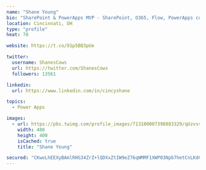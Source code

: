 ```yaml
---
name: "Shane Young"
bio: "SharePoint & PowerApps MVP - SharePoint, O365, Flow, PowerApps consulting? @PowerApps911 | Pure Snark? You found it."
location: Cincinnati, OH
type: "profile"
heat: 78

website: https://t.co/91p5BQ3pUe

twitter:
  username: ShanesCows
  url: https://twitter.com/ShanesCows
  followers: 13561

linkedin:
  url: https://www.linkedin.com/in/cincyshane

topics:
  - Power Apps

images:
  - url: https://pbs.twimg.com/profile_images/713100007398883329/qUzvsvQ3_400x400.jpg
    width: 400
    height: 400
    isCached: true
    title: "Shane Young"

secured: "CKwoLhEEXyBAmlRHG34ZrZ+lQDXxZtIW9eZ76qWMMF1XWP03Npb7hetCnLKdGVw3BN+Mm9G11PkNedPFoa9BrC7FF+oauiNGWU6d4xgsbz0+g9gelaPcG/oYDeUY+U553pm2D0gsavzRla8TDRTTP+f7qvhZspKp0vR22cIYXSnyQqYEQMIZHkLMgXiKm5j6bkv8vhof8XOum92tPE1Y/t8euI5tPNlXPwKfxDmijfFzm+u07Gs6zMhbvBf7uSTZSIktJ6iLcUs3aHMjNPfC5P90rrB6KySoMHXDm3syEnYcTq1LwHRy+jydgZga1RtnFVayx3XVC7Ov7uCw5ssr1OMTEYIz0Sr21vrxIHEUS+Gdjmh56XIrvpnMDsDphElHzK4Al/VggfAepSkKyX401Wpg2SG06adTgDPeZH5wu/A=;rIrbEGW6ZM9YjGN+tCmwUg=="
---
```


